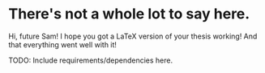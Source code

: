 # There's not a whole lot to say here.

Hi, future Sam! I hope you got a LaTeX version of your thesis working! And that everything went well with it!

TODO: Include requirements/dependencies here.
